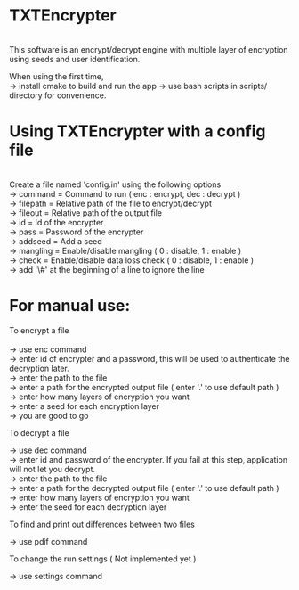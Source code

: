 # TXTEncrypter
<br />
This software is an encrypt/decrypt engine with multiple layer of encryption using seeds and user identification.

When using the first time, <br />
-> install cmake to build and run the app
-> use bash scripts in scripts/ directory for convenience. <br />

# Using TXTEncrypter with a config file
<br />
Create a file named 'config.in' using the following options  <br />
-> command = Command to run ( enc : encrypt, dec : decrypt ) <br />
-> filepath = Relative path of the file to encrypt/decrypt <br />
-> fileout = Relative path of the output file  <br />
-> id = Id of the encrypter  <br />
-> pass = Password of the encrypter <br />
-> addseed = Add a seed <br />
-> mangling = Enable/disable mangling ( 0 : disable, 1 : enable ) <br />
-> check = Enable/disable data loss check ( 0 : disable, 1 : enable ) <br />
-> add '\#' at the beginning of a line to ignore the line

# For manual use:

To encrypt a file <br />
<br />
-> use enc command <br />
-> enter id of encrypter and a password, this will be used to authenticate the decryption later. <br />
-> enter the path to the file <br />
-> enter a path for the encrypted output file  ( enter '.' to use default path ) <br />
-> enter how many layers of encryption you want <br />
-> enter a seed for each encryption layer <br />
-> you are good to go <br />

To decrypt a file <br />

-> use dec command <br />
-> enter id and password of the encrypter. If you fail at this step, application will not let you decrypt. <br />
-> enter the path to the file <br />
-> enter a path for the decrypted output file  ( enter '.' to use default path ) <br />
-> enter how many layers of encryption you want <br />
-> enter the seed for each decryption layer <br />

To find and print out differences between two files <br />

-> use pdif command <br />

To change the run settings ( Not implemented yet ) <br />

-> use settings command <br />
